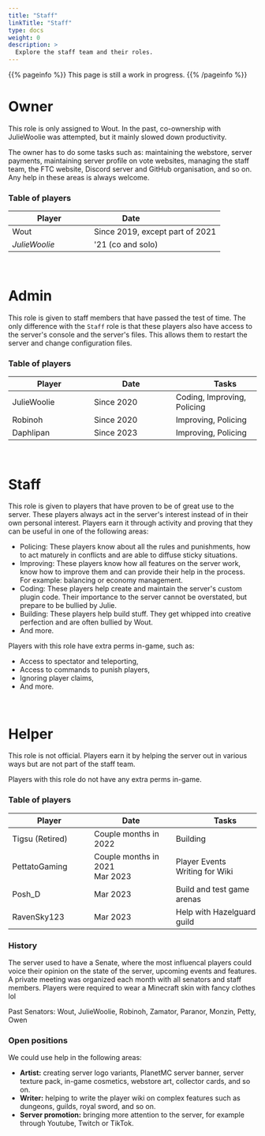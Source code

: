 ```yaml
---
title: "Staff"
linkTitle: "Staff"
type: docs
weight: 0
description: >
  Explore the staff team and their roles.
---
```


{{% pageinfo %}}
This page is still a work in progress.
{{% /pageinfo %}}

# Owner

This role is only assigned to Wout. In the past, co-ownership with JulieWoolie was attempted, but it mainly slowed down productivity.

The owner has to do some tasks such as: maintaining the webstore, server payments, maintaining server profile on vote websites, managing the staff team, the FTC website, Discord server and GitHub organisation, and so on. Any help in these areas is always welcome.

### Table of players
| <div style="width:150px">Player</div> | <div style="width:150px">Date</div> | 
| ------ | ---- |
| Wout | Since 2019, except part of 2021
| *JulieWoolie* | '21 (co and solo)

<br>




# Admin
This role is given to staff members that have passed the test of time. The only difference with the `Staff` role is that these players also have access to the server's console and the server's files. This allows them to restart the server and change configuration files.

### Table of players

| <div style="width:150px">Player</div> | <div style="width:150px">Date</div> | <div style="width:200px">Tasks</div> |
| ------ | ---- | ----- |
| JulieWoolie | Since 2020 | Coding, Improving, Policing |
| Robinoh | Since 2020 | Improving, Policing |
| Daphlipan | Since 2023 | Improving, Policing |

<br>




# Staff

This role is given to players that have proven to be of great use to the server. These players always act in the server's interest instead of in their own personal interest. Players earn it through activity and proving that they can be useful in one of the following areas:
- Policing: These players know about all the rules and punishments, how to act maturely in conflicts and are able to diffuse sticky situations.
- Improving: These players know how all features on the server work, know how to improve them and can provide their help in the process. For example: balancing or economy management.
- Coding: These players help create and maintain the server's custom plugin code. Their importance to the server cannot be overstated, but prepare to be bullied by Julie.
- Building: These players help build stuff. They get whipped into creative perfection and are often bullied by Wout.
- And more.

Players with this role have extra perms in-game, such as:
- Access to spectator and teleporting,
- Access to commands to punish players,
- Ignoring player claims,
- And more.
  

<!-- ### Table of players

| <div style="width:150px">Player</div> | <div style="width:150px">Date</div> | <div style="width:200px">Tasks</div> |
| ------ | ---- | ----- |
| / | / | / |
-->

<br>




# Helper

This role is not official. Players earn it by helping the server out in various ways but are not part of the staff team.

Players with this role do not have any extra perms in-game.

### Table of players

| <div style="width:150px">Player</div> | <div style="width:150px">Date</div> | <div style="width:200px">Tasks</div> |
| ------ | ---- | ----- |
| Tigsu (Retired) | Couple months in 2022 | Building
| PettatoGaming | Couple months in 2021<br>Mar 2023 | Player Events<br>Writing for Wiki
| Posh_D | Mar 2023 | Build and test game arenas
| RavenSky123 | Mar 2023 | Help with Hazelguard guild


### History
The server used to have a Senate, where the most influencal players could voice their opinion on the state of the server, upcoming events and features. A private meeting was organized each month with all senators and staff members. Players were required to wear a Minecraft skin with fancy clothes lol

Past Senators: Wout, JulieWoolie, Robinoh, Zamator, Paranor, Monzin, Petty, Owen

### Open positions

We could use help in the following areas:
- **Artist:** creating server logo variants, PlanetMC server banner, server texture pack, in-game cosmetics, webstore art, collector cards, and so on.
- **Writer:** helping to write the player wiki on complex features such as dungeons, guilds, royal sword, and so on.
- **Server promotion:** bringing more attention to the server, for example through Youtube, Twitch or TikTok.














